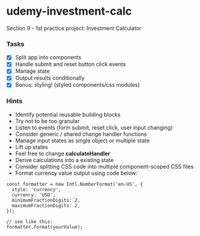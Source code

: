 # udemy-investment-calc
Section 9 - 1st practice project: Investment Calculator

### Tasks
- [x] Split app into components
- [x] Handle submit and reset button click events
- [x] Manage state
- [x] Output results conditionally
- [x] Bonus: styling! (styled components/css modules)

### Hints
- Identify potential reusable building blocks
- Try not to be too granular
- Listen to events (form submit, reset click, user input changing)
- Consider generic / shared change handler functions
- Manage input states as single object or multiple state
- Lift up states
- Feel free to change **calculateHandler** 
- Derive calculations into a existing state
- Consider splitting CSS code into multiple component-scoped CSS files
- Format currency value output using code below:
```
const formatter = new Intl.NumberFormat('en-US', {
  style: 'currency',
  currency: 'USD',
  minimumFractionDigits: 2,
  maximumFractionDigits: 2,
});
 
// use like this:
formatter.format(yourValue);
```